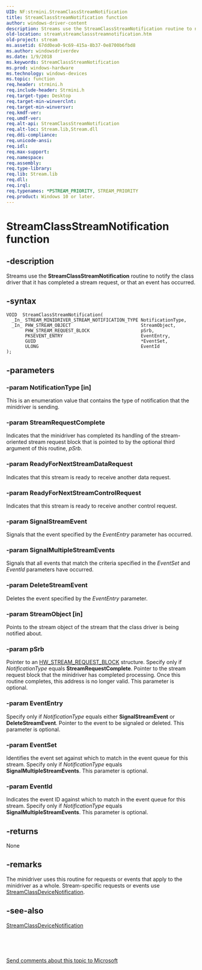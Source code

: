 ```yaml
---
UID: NF:strmini.StreamClassStreamNotification
title: StreamClassStreamNotification function
author: windows-driver-content
description: Streams use the StreamClassStreamNotification routine to notify the class driver that it has completed a stream request, or that an event has occurred.
old-location: stream\streamclassstreamnotification.htm
old-project: stream
ms.assetid: 67dd0ea0-9c69-415a-8b37-0e8700b6fbd8
ms.author: windowsdriverdev
ms.date: 1/9/2018
ms.keywords: StreamClassStreamNotification
ms.prod: windows-hardware
ms.technology: windows-devices
ms.topic: function
req.header: strmini.h
req.include-header: Strmini.h
req.target-type: Desktop
req.target-min-winverclnt: 
req.target-min-winversvr: 
req.kmdf-ver: 
req.umdf-ver: 
req.alt-api: StreamClassStreamNotification
req.alt-loc: Stream.lib,Stream.dll
req.ddi-compliance: 
req.unicode-ansi: 
req.idl: 
req.max-support: 
req.namespace: 
req.assembly: 
req.type-library: 
req.lib: Stream.lib
req.dll: 
req.irql: 
req.typenames: *PSTREAM_PRIORITY, STREAM_PRIORITY
req.product: Windows 10 or later.
---
```


# StreamClassStreamNotification function



## -description
Streams use the <b>StreamClassStreamNotification</b> routine to notify the class driver that it has completed a stream request, or that an event has occurred.



## -syntax

````
VOID  StreamClassStreamNotification(
  _In_ STREAM_MINIDRIVER_STREAM_NOTIFICATION_TYPE NotificationType,
  _In_ PHW_STREAM_OBJECT                          StreamObject,
       PHW_STREAM_REQUEST_BLOCK                   pSrb,
       PKSEVENT_ENTRY                             EventEntry,
       GUID                                       *EventSet,
       ULONG                                      EventId
);
````


## -parameters

### -param NotificationType [in]

This is an enumeration value that contains the type of notification that the minidriver is sending.




### -param StreamRequestComplete

Indicates that the minidriver has completed its handling of the stream-oriented stream request block that is pointed to by the optional third argument of this routine, <i>pSrb</i>.


### -param ReadyForNextStreamDataRequest

Indicates that this stream is ready to receive another data request. 


### -param ReadyForNextStreamControlRequest

Indicates that this stream is ready to receive another control request. 


### -param SignalStreamEvent

Signals that the event specified by the <i>EventEntry</i> parameter has occurred.


### -param SignalMultipleStreamEvents

Signals that all events that match the criteria specified in the <i>EventSet</i> and <i>EventId</i> parameters have occurred.


### -param DeleteStreamEvent

Deletes the event specified by the <i>EventEntry</i> parameter.

</dd>
</dl>

### -param StreamObject [in]

Points to the stream object of the stream that the class driver is being notified about.


### -param pSrb 

Pointer to an <a href="..\strmini\ns-strmini-_hw_stream_request_block.md">HW_STREAM_REQUEST_BLOCK</a> structure. Specify only if <i>NotificationType</i> equals <b>StreamRequestComplete</b>. Pointer to the stream request block that the minidriver has completed processing. Once this routine completes, this address is no longer valid. This parameter is optional.


### -param EventEntry 

Specify only if <i>NotificationType</i> equals either <b>SignalStreamEvent</b> or <b>DeleteStreamEvent</b>. Pointer to the event to be signaled or deleted. This parameter is optional. 


### -param EventSet 

Identifies the event set against which to match in the event queue for this stream. Specify only if <i>NotificationType</i> equals <b>SignalMultipleStreamEvents</b>. This parameter is optional. 


### -param EventId 

Indicates the event ID against which to match in the event queue for this stream. Specify only if <i>NotificationType</i> equals <b>SignalMultipleStreamEvents</b>. This parameter is optional.


## -returns
None


## -remarks
The minidriver uses this routine for requests or events that apply to the minidriver as a whole. Stream-specific requests or events use <a href="..\strmini\nf-strmini-streamclassdevicenotification.md">StreamClassDeviceNotification</a>.


## -see-also
<dl>
<dt>
<a href="..\strmini\nf-strmini-streamclassdevicenotification.md">StreamClassDeviceNotification</a>
</dt>
</dl>
 

 

<a href="mailto:wsddocfb@microsoft.com?subject=Documentation%20feedback [stream\stream]:%20StreamClassStreamNotification routine%20 RELEASE:%20(1/9/2018)&amp;body=%0A%0APRIVACY STATEMENT%0A%0AWe use your feedback to improve the documentation. We don't use your email address for any other purpose, and we'll remove your email address from our system after the issue that you're reporting is fixed. While we're working to fix this issue, we might send you an email message to ask for more info. Later, we might also send you an email message to let you know that we've addressed your feedback.%0A%0AFor more info about Microsoft's privacy policy, see http://privacy.microsoft.com/en-us/default.aspx." title="Send comments about this topic to Microsoft">Send comments about this topic to Microsoft</a>

